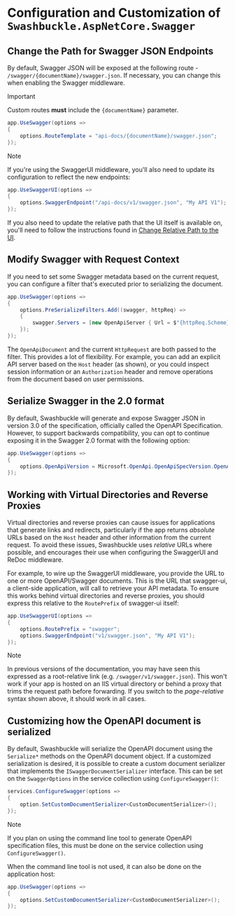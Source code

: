 # Configuration and Customization of `Swashbuckle.AspNetCore.Swagger`

## Change the Path for Swagger JSON Endpoints

By default, Swagger JSON will be exposed at the following route - `/swagger/{documentName}/swagger.json`.
If necessary, you can change this when enabling the Swagger middleware.

> [!IMPORTANT]
> Custom routes **must** include the `{documentName}` parameter.

```csharp
app.UseSwagger(options =>
{
    options.RouteTemplate = "api-docs/{documentName}/swagger.json";
});
```

> [!NOTE]
> If you're using the SwaggerUI middleware, you'll also need to update its configuration to reflect the new endpoints:
>
> ```csharp
> app.UseSwaggerUI(options =>
> {
>     options.SwaggerEndpoint("/api-docs/v1/swagger.json", "My API V1");
> });
> ```
>
> If you also need to update the relative path that the UI itself is available on, you'll need to follow the instructions
> found in [Change Relative Path to the UI](configure-and-customize-swaggerui.md#change-relative-path-to-the-ui).

## Modify Swagger with Request Context

If you need to set some Swagger metadata based on the current request, you can configure a filter that's executed prior to serializing the document.

```csharp
app.UseSwagger(options =>
{
    options.PreSerializeFilters.Add((swagger, httpReq) =>
    {
        swagger.Servers = [new OpenApiServer { Url = $"{httpReq.Scheme}://{httpReq.Host.Value}" }];
    });
});
```

The `OpenApiDocument` and the current `HttpRequest` are both passed to the filter. This provides a lot of flexibility.
For example, you can add an explicit API server based on the `Host` header (as shown), or you could inspect session
information or an `Authorization` header and remove operations from the document based on user permissions.

## Serialize Swagger in the 2.0 format

By default, Swashbuckle will generate and expose Swagger JSON in version 3.0 of the specification, officially called the
OpenAPI Specification. However, to support backwards compatibility, you can opt to continue exposing it in the Swagger 2.0
format with the following option:

```csharp
app.UseSwagger(options =>
{
    options.OpenApiVersion = Microsoft.OpenApi.OpenApiSpecVersion.OpenApi2_0;
});
```

## Working with Virtual Directories and Reverse Proxies

Virtual directories and reverse proxies can cause issues for applications that generate links and redirects, particularly
if the app returns *absolute* URLs based on the `Host` header and other information from the current request. To avoid these
issues, Swashbuckle uses *relative* URLs where possible, and encourages their use when configuring the SwaggerUI and ReDoc middleware.

For example, to wire up the SwaggerUI middleware, you provide the URL to one or more OpenAPI/Swagger documents. This is the URL
that swagger-ui, a client-side application, will call to retrieve your API metadata. To ensure this works behind virtual directories
and reverse proxies, you should express this relative to the `RoutePrefix` of swagger-ui itself:

```csharp
app.UseSwaggerUI(options =>
{
    options.RoutePrefix = "swagger";
    options.SwaggerEndpoint("v1/swagger.json", "My API V1");
});
```

> [!NOTE]
> In previous versions of the documentation, you may have seen this expressed as a root-relative link (e.g. `/swagger/v1/swagger.json`).
> This won't work if your app is hosted on an IIS virtual directory or behind a proxy that trims the request path before forwarding.
> If you switch to the *page-relative* syntax shown above, it should work in all cases.

## Customizing how the OpenAPI document is serialized

By default, Swashbuckle will serialize the OpenAPI document using the `Serialize*` methods on the OpenAPI document object. If a
customized serialization is desired,  it is possible to create a custom document serializer that implements the `ISwaggerDocumentSerializer` interface. This can be set on the `SwaggerOptions` in the service collection using `ConfigureSwagger()`:

```csharp
services.ConfigureSwagger(options =>
{
    option.SetCustomDocumentSerializer<CustomDocumentSerializer>();
});
```

> [!NOTE]
> If you plan on using the command line tool to generate OpenAPI specification files, this must be done on the service
> collection using `ConfigureSwagger()`.

When the command line tool is not used, it can also be done on the application host:

```csharp
app.UseSwagger(options =>
{
    options.SetCustomDocumentSerializer<CustomDocumentSerializer>();
});
```
